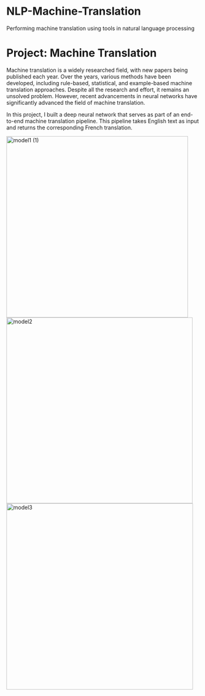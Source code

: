 # NLP-Machine-Translation
Performing machine translation using tools in natural language processing

# Project: Machine Translation
Machine translation is a widely researched field, with new papers being published each year. Over the years, various methods have been developed, including rule-based, statistical, and example-based machine translation approaches. Despite all the research and effort, it remains an unsolved problem. However, recent advancements in neural networks have significantly advanced the field of machine translation.

In this project, I built a deep neural network that serves as part of an end-to-end machine translation pipeline. This pipeline takes English text as input and returns the corresponding French translation.



<img width="473" alt="model1 (1)" src="https://github.com/hamidghasemi69/NLP-Machine-Translation/assets/22797186/235717b5-42eb-4663-8e84-f561294bc0ba">





<img width="485" alt="model2" src="https://github.com/hamidghasemi69/NLP-Machine-Translation/assets/22797186/76426519-f3a3-42a1-8b5c-a24233c7c5c4">




<img width="486" alt="model3" src="https://github.com/hamidghasemi69/NLP-Machine-Translation/assets/22797186/078a83da-74b1-4270-8e7f-bfd75cf007ef">
